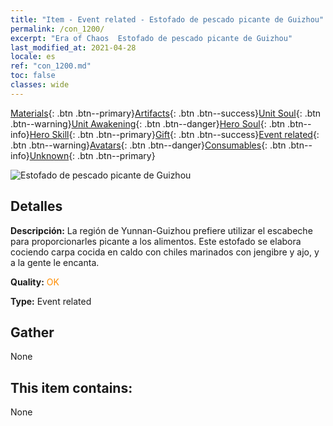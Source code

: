 ```yaml
---
title: "Item - Event related - Estofado de pescado picante de Guizhou"
permalink: /con_1200/
excerpt: "Era of Chaos  Estofado de pescado picante de Guizhou"
last_modified_at: 2021-04-28
locale: es
ref: "con_1200.md"
toc: false
classes: wide
---
```

 [Materials](/ItemsES/){: .btn .btn--primary}[Artifacts](/ItemsES/Artifacts/){: .btn .btn--success}[Unit Soul](/ItemsES/UnitSoul/){: .btn .btn--warning}[Unit Awakening](/ItemsES/UnitAwakening/){: .btn .btn--danger}[Hero Soul](/ItemsES/HeroSoul/){: .btn .btn--info}[Hero Skill](/ItemsES/HeroSkill/){: .btn .btn--primary}[Gift](/ItemsES/Gift/){: .btn .btn--success}[Event related](/ItemsES/Events/){: .btn .btn--warning}[Avatars](/ItemsES/Avatars/){: .btn .btn--danger}[Consumables](/ItemsES/Consumables/){: .btn .btn--info}[Unknown](/ItemsES/Unknown/){: .btn .btn--primary}

 ![Estofado de pescado picante de Guizhou](/images/t/i_81521131.png)

## Detalles
 **Descripción:** La región de Yunnan-Guizhou prefiere utilizar el escabeche para proporcionarles picante a los alimentos. Este estofado se elabora cociendo carpa cocida en caldo con chiles marinados con jengibre y ajo, y a la gente le encanta.

 **Quality:** <span style="color: #FF8C00">OK</span>

 **Type:** Event related

## Gather

  None

## This item contains:

  None

